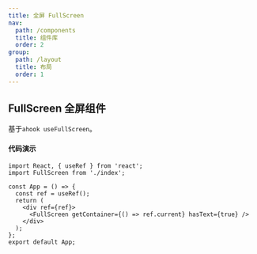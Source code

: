 ```yaml
---
title: 全屏 FullScreen
nav:
  path: /components
  title: 组件库
  order: 2
group:
  path: /layout
  title: 布局
  order: 1
---
```


## FullScreen 全屏组件

基于`ahook useFullScreen`。

#### 代码演示

```tsx
import React, { useRef } from 'react';
import FullScreen from './index';

const App = () => {
  const ref = useRef();
  return (
    <div ref={ref}>
      <FullScreen getContainer={() => ref.current} hasText={true} />
    </div>
  );
};
export default App;
```

<API src="./index.tsx"></API>
